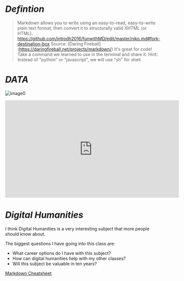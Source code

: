 
# *Defintion*

 > Markdown allows you to write using an easy-to-read, easy-to-write plain text format, then convert it to structurally valid XHTML (or HTML).
https://github.com/introdh2016/funwithMD/edit/master/niko.md#fork-destination-box
Source: [Daring Fireball] (https://daringfireball.net/projects/markdown/)
It's great for code! Take a command we learned to use in the terminal and share it. Hint: Instead of "python" or "javascript", we will use "sh" for shell.
  


# *DATA*
![image0](https://cdn.meme.am/instances/500x/47510205.jpg)
 

<iframe width="560" height="315" src="https://www.youtube.com/embed/8DnKOc6FISU" frameborder="0" allowfullscreen></iframe><https://www.youtube.com/watch?v=8DnKOc6FISU>

# *Digital Humanities*
I think Digital Humanities is a very interesting subject that more people should know about.

The biggest questions I have going into this class are:
* What career options do I have with this subject?
* How can digital humanities help with my other classes?
* Will this subject be valuable in ten years?
  
 
  
  
[Markdown Cheatsheet](https://github.com/adam-p/markdown-here/wiki/Markdown-Cheatsheet)   
